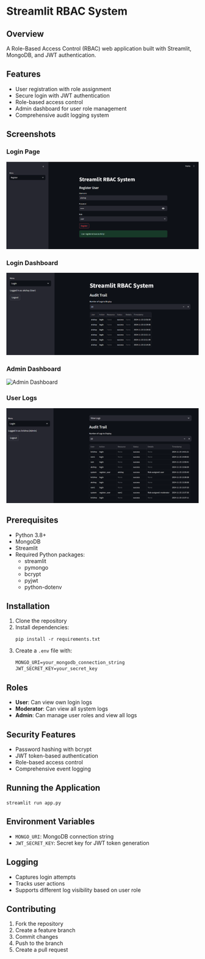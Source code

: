 # Streamlit RBAC System

## Overview
A Role-Based Access Control (RBAC) web application built with Streamlit, MongoDB, and JWT authentication.

## Features
- User registration with role assignment
- Secure login with JWT authentication
- Role-based access control
- Admin dashboard for user role management
- Comprehensive audit logging system

## Screenshots
### Login Page
![Login Screen](/screenshots/login.png)
### Login Dashboard
![Login ](/screenshots/login2.png)

### Admin Dashboard
![Admin Dashboard](/screenshots/admin_dashboard.png)

### User Logs
![User Logs](/screenshots/user_logs.png)

## Prerequisites
- Python 3.8+
- MongoDB
- Streamlit
- Required Python packages:
  - streamlit
  - pymongo
  - bcrypt
  - pyjwt
  - python-dotenv

## Installation
1. Clone the repository
2. Install dependencies:
   ```
   pip install -r requirements.txt
   ```
3. Create a `.env` file with:
   ```
   MONGO_URI=your_mongodb_connection_string
   JWT_SECRET_KEY=your_secret_key
   ```

## Roles
- **User**: Can view own login logs
- **Moderator**: Can view all system logs
- **Admin**: Can manage user roles and view all logs

## Security Features
- Password hashing with bcrypt
- JWT token-based authentication
- Role-based access control
- Comprehensive event logging

## Running the Application
```
streamlit run app.py
```

## Environment Variables
- `MONGO_URI`: MongoDB connection string
- `JWT_SECRET_KEY`: Secret key for JWT token generation

## Logging
- Captures login attempts
- Tracks user actions
- Supports different log visibility based on user role

## Contributing
1. Fork the repository
2. Create a feature branch
3. Commit changes
4. Push to the branch
5. Create a pull request
